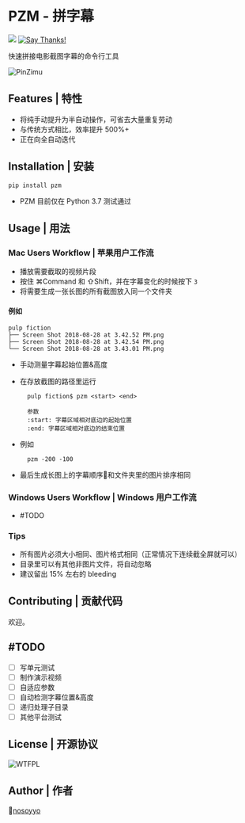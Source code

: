 # PZM - 拼字幕
![](https://img.shields.io/pypi/pyversions/Django.svg?maxAge=2592000)
[![Say Thanks!](https://img.shields.io/badge/Say%20Thanks-!-1EAEDB.svg)](https://saythanks.io/to/nosoyyo)


快速拼接电影截图字幕的命令行工具

![PinZimu](https://github.com/nosoyyo/pzm/blob/master/pzm_title_500x200.png)

## Features | 特性

- 将纯手动提升为半自动操作，可省去大量重复劳动
- 与传统方式相比，效率提升 500%+
- 正在向全自动迭代

## Installation | 安装
    pip install pzm

- PZM 目前仅在 Python 3.7 测试通过

## Usage | 用法

### Mac Users Workflow | 苹果用户工作流
- 播放需要截取的视频片段
- 按住 ⌘Command 和 ⇧Shift，并在字幕变化的时候按下 `3`
- 将需要生成一张长图的所有截图放入同一个文件夹

#### 例如
```
pulp fiction
├── Screen Shot 2018-08-28 at 3.42.52 PM.png
├── Screen Shot 2018-08-28 at 3.42.54 PM.png
└── Screen Shot 2018-08-28 at 3.43.01 PM.png
```
- 手动测量字幕起始位置&高度
- 在存放截图的路径里运行 

        pulp fiction$ pzm <start> <end>

        参数
        :start: 字幕区域相对底边的起始位置
        :end: 字幕区域相对底边的结束位置
- 例如

        pzm -200 -100
- 最后生成长图上的字幕顺序和文件夹里的图片排序相同

### Windows Users Workflow | Windows 用户工作流

- #TODO

### Tips
- 所有图片必须大小相同、图片格式相同（正常情况下连续截全屏就可以）
- 目录里可以有其他非图片文件，将自动忽略
- 建议留出 15% 左右的 bleeding

## Contributing | 贡献代码
欢迎。

## #TODO

- [ ] 写单元测试
- [ ] 制作演示视频
- [ ] 自适应参数
- [ ] 自动检测字幕位置&高度
- [ ] 递归处理子目录
- [ ] 其他平台测试

## License | 开源协议

![WTFPL](http://www.wtfpl.net/wp-content/uploads/2012/12/wtfpl-badge-4.png)

## Author | 作者

[nosoyyo]()